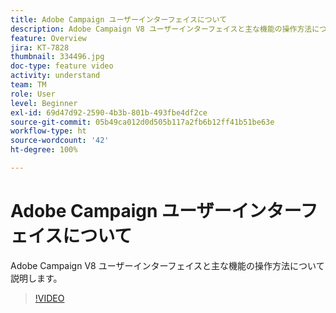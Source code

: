 ```yaml
---
title: Adobe Campaign ユーザーインターフェイスについて
description: Adobe Campaign V8 ユーザーインターフェイスと主な機能の操作方法について説明します。
feature: Overview
jira: KT-7828
thumbnail: 334496.jpg
doc-type: feature video
activity: understand
team: TM
role: User
level: Beginner
exl-id: 69d47d92-2590-4b3b-801b-493fbe4df2ce
source-git-commit: 05b49ca012d0d505b117a2fb6b12ff41b51be63e
workflow-type: ht
source-wordcount: '42'
ht-degree: 100%

---
```


# Adobe Campaign ユーザーインターフェイスについて

Adobe Campaign V8 ユーザーインターフェイスと主な機能の操作方法について説明します。

>[!VIDEO](https://video.tv.adobe.com/v/334496?quality=12&learn=on)
